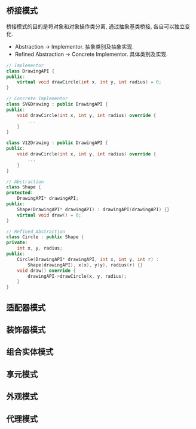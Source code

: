 ## 桥接模式

桥接模式的目的是将对象和对象操作类分离, 通过抽象基类桥接, 各自可以独立变化. 
- Abstraction -> Implementor. 抽象类别及抽象实现.
- Refined Abstraction -> Concrete Implementor. 具体类别及实现.

```cpp
// Implementor
class DrawingAPI {
public:
	virtual void drawCircle(int x, int y, int radius) = 0;
}

// Concrete Implementor
class SVGDrawing : public DrawingAPI {
public:
	void drawCircle(int x, int y, int radius) override {
		...
	}
}

class V12Drawing : public DrawingAPI {
public:
	void drawCircle(int x, int y, int radius) override {
		...
	}
}

// Abstraction
class Shape {
protected:
	DrawingAPI* drawingAPI;
public:
	Shape(DrawingAPI* drawingAPI) : drawingAPI(drawingAPI) {}
	virtual void draw() = 0;
}

// Refined Abstraction 
class Circle : public Shape {
private:
	int x, y, radius;
public:
	Circle(DrawingAPI* drawingAPI, int x, int y, int r) : 
		Shape(drawingAPI), x(x), y(y), radius(r) {}
	void draw() override {
		drawingAPI->drawCircle(x, y, radius);
	}
}
```

## 适配器模式

## 装饰器模式

## 组合实体模式

## 享元模式

## 外观模式

## 代理模式